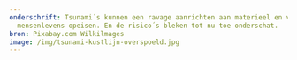 ```yaml
---
onderschrift: Tsunami´s kunnen een ravage aanrichten aan materieel en vele
  mensenlevens opeisen. En de risico´s bleken tot nu toe onderschat.
bron: Pixabay.com Wilkilmages
image: /img/tsunami-kustlijn-overspoeld.jpg
---
```

